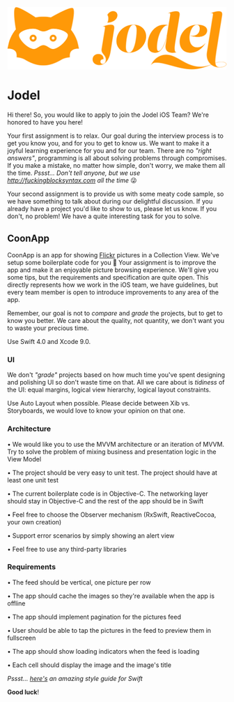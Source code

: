 <p align="center">
<img src="jodel-logo.png">
</p>

Jodel
==================================

Hi there! So, you would like to apply to join the Jodel iOS Team? We're honored to have you here!

Your first assignment is to relax. Our goal during the interview process is to get you know you, and for you to get to know us. We want to make it a joyful learning experience for you and for our team. There are no *"right answers"*, programming is all about solving problems through compromises. If you make a mistake, no matter how simple, don't worry, we make them all the time. *Pssst... Don't tell anyone, but we use http://fuckingblocksyntax.com all the time* 😜

Your second assignment is to provide us with some meaty code sample, so we have something to talk about during our delightful discussion. If you already have a project you'd like to show to us, please let us know. If you don't, no problem! We have a quite interesting task for you to solve. 

## CoonApp

CoonApp is an app for showing [Flickr](https://www.flickr.com) pictures in a Collection View. We've setup some boilerplate code for you 🙇 Your assignment is to improve the app and make it an enjoyable picture browsing experience. We'll give you some tips, but the requirements and specification are quite open. This directly represents how we work in the iOS team, we have guidelines, but every team member is open to introduce improvements to any area of the app.

Remember, our goal is not to *compare* and *grade* the projects, but to get to know you better. We care about the quality, not quantity, we don't want you to waste your precious time.

Use Swift 4.0 and Xcode 9.0.

### UI

We don't *"grade"* projects based on how much time you've spent designing and polishing UI so don't waste time on that. All we care about is *tidiness* of the UI: equal margins, logical view hierarchy, logical layout constraints.

Use Auto Layout when possible. Please decide between Xib vs. Storyboards, we would love to know your opinion on that one.

### Architecture

• We would like you to use the MVVM architecture or an iteration of MVVM. Try to solve the problem of mixing business and presentation logic in the View Model

• The project should be very easy to unit test. The project should have at least one unit test

• The current boilerplate code is in Objective-C. The networking layer should stay in Objective-C and the rest of the app should be in Swift

• Feel free to choose the Observer mechanism (RxSwift, ReactiveCocoa, your own creation)

• Support error scenarios by simply showing an alert view

• Feel free to use any third-party libraries

### Requirements

• The feed should be vertical, one picture per row

• The app should cache the images so they're available when the app is offline

• The app should implement pagination for the pictures feed

• User should be able to tap the pictures in the feed to preview them in fullscreen

• The app should show loading indicators when the feed is loading

• Each cell should display the image and the image's title

*Pssst... [here's](https://github.com/raywenderlich/swift-style-guide) an amazing style guide for Swift*

**Good luck**!


